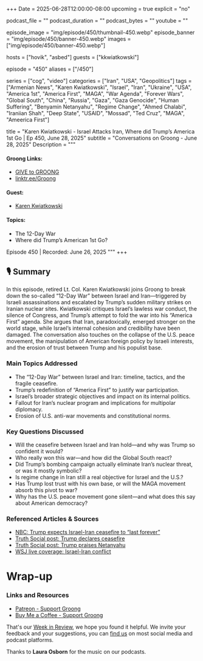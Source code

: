 +++
Date = 2025-06-28T12:00:00-08:00
upcoming = true
explicit = "no"

podcast_file = ""
podcast_duration = ""
podcast_bytes = ""
youtube = ""

episode_image = "img/episode/450/thumbnail-450.webp"
episode_banner = "img/episode/450/banner-450.webp"
images = ["img/episode/450/banner-450.webp"]

hosts = ["hovik", "asbed"]
guests = ["kkwiatkowski"]

episode = "450"
aliases = ["/450"]

series = ["cog", "video"]
categories = ["Iran", "USA", "Geopolitics"]
tags = ["Armenian News", "Karen Kwiatkowski", "Israel", "Iran", "Ukraine", "USA", "America 1st", "America First", "MAGA", "War Agenda", "Forever Wars", "Global South", "China", "Russia", "Gaza", "Gaza Genocide", "Human Suffering", "Benyamin Netanyahu", "Regime Change", "Ahmed Chalabi", "Iraniian Shah", "Deep State", "USAID", "Mossad", "Ted Cruz", "MAGA", "Ameerica First"]

title = "Karen Kwiatkowski - Israel Attacks Iran, Where did Trump’s America 1st Go | Ep 450, June 28, 2025"
subtitle = "Conversations on Groong - June 28, 2025"
Description = """

#### Groong Links:
* [GIVE to GROONG](https://podcasts.groong.org/donate)
* [linktr.ee/Groong](https://linktr.ee/groong)

#### Guest:
* [Karen Kwiatkowski](/guest/kkwiatkowski)

#### Topics:
* The 12-Day War
* Where did Trump’s American 1st Go?


Episode 450 | Recorded: June 26, 2025
"""
+++

## 🎙️ Summary

In this episode, retired Lt. Col. Karen Kwiatkowski joins Groong to break down the so-called “12-Day War” between Israel and Iran—triggered by Israeli assassinations and escalated by Trump’s sudden military strikes on Iranian nuclear sites. Kwiatkowski critiques Israel’s lawless war conduct, the silence of Congress, and Trump’s attempt to fold the war into his “America First” agenda. She argues that Iran, paradoxically, emerged stronger on the world stage, while Israel’s internal cohesion and credibility have been damaged. The conversation also touches on the collapse of the U.S. peace movement, the manipulation of American foreign policy by Israeli interests, and the erosion of trust between Trump and his populist base.

### **Main Topics Addressed**
- The “12-Day War” between Israel and Iran: timeline, tactics, and the fragile ceasefire.
- Trump’s redefinition of “America First” to justify war participation.
- Israel’s broader strategic objectives and impact on its internal politics.
- Fallout for Iran’s nuclear program and implications for multipolar diplomacy.
- Erosion of U.S. anti-war movements and constitutional norms.

### **Key Questions Discussed**
- Will the ceasefire between Israel and Iran hold—and why was Trump so confident it would?
- Who really won this war—and how did the Global South react?
- Did Trump’s bombing campaign actually eliminate Iran’s nuclear threat, or was it mostly symbolic?
- Is regime change in Iran still a real objective for Israel and the U.S.?
- Has Trump lost trust with his own base, or will the MAGA movement absorb this pivot to war?
- Why has the U.S. peace movement gone silent—and what does this say about American democracy?

### **Referenced Articles & Sources**
- [NBC: Trump expects Israel-Iran ceasefire to “last forever”](https://www.nbcnews.com/politics/donald-trump/trump-expects-israel-iran-ceasefire-last-forever-rcna214660)
- [Truth Social post: Trump declares ceasefire](https://truthsocial.com/@realDonaldTrump/posts/114724035571020048)
- [Truth Social post: Trump praises Netanyahu](https://truthsocial.com/@realDonaldTrump/posts/114730186433008075)
- [WSJ live coverage: Israel-Iran conflict](https://www.wsj.com/livecoverage/iran-israel-ceasefire-conflict-news)


# Wrap-up

### **Links and Resources**

* [Patreon - Support Groong](https://www.patreon.com/ann_groong)
* [Buy Me a Coffee - Support Groong](https://www.buymeacoffee.com/groong)

That's our [Week in Review](https://podcasts.groong.org/), we hope you found it helpful. We invite your feedback and your suggestions, you can [find us](https://linktr.ee/groong) on most social media and podcast platforms.

Thanks to __Laura Osborn__ for the music on our podcasts.

